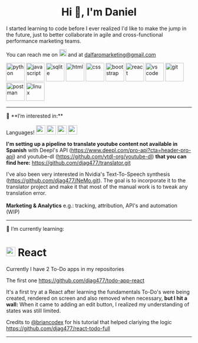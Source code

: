 <!---
djag477/djag477 is a ✨ special ✨ repository because its `README.md` (this file) appears on your GitHub profile.
You can click the Preview link to take a look at your changes.
--->




<h1 align="center" dir="auto">  Hi 👋, I'm Daniel</h1>

I started learning to code before I ever realized I'd like to make the jump in the future, just to better collaborate in agile and cross-functional performance marketing teams.

You can reach me on <a href="https://www.linkedin.com/in/danieljag/" title="Middle click on mouse to open in new tab. Github Markdown does not support opening new pages"> <img src="https://user-images.githubusercontent.com/101579022/175766217-fd2f92f7-bf6d-404b-866c-a6238a6fd0aa.svg" width="20px" height="20px"></a> and at dalfaromarketing@gmail.com





<div>
	<img src="https://user-images.githubusercontent.com/101579022/175761197-64000830-9717-4175-93c9-827f06894b55.png" width="50px" height="50px" alt="python"/>
	<img src="https://user-images.githubusercontent.com/101579022/175761211-c11f5a12-74f3-45a3-9443-ed559d85e550.png" width="50px" height="50px" alt="javascript"/>
	<img src="https://user-images.githubusercontent.com/101579022/175761868-001bb518-6d29-4984-b4e2-2e81f14e0dca.svg" width="50px" height="50px" alt="sqlite"/>
	<img src="https://user-images.githubusercontent.com/101579022/175761214-4ebc45e0-2c2b-411c-a833-4bbcdb446488.png" width="50px" height="50px" alt="html"/>
	<img src="https://user-images.githubusercontent.com/101579022/175761212-da983b93-4c72-4a1b-a90e-b7f8e456b489.png" width="50px" height="50px" alt="css"/>
	<img src="https://user-images.githubusercontent.com/101579022/175761209-f5e1910e-be55-49ba-8d2d-084ac213a919.png" width="50px" height="50px" alt="bootstrap"/>
	<img src="https://user-images.githubusercontent.com/101579022/175761870-3db90a15-7591-4805-9bd3-44d1bd2bd088.svg" width="50px" height="50px" alt="react"/>
	<img src="https://user-images.githubusercontent.com/101579022/175761206-6aa8b3ca-e5e6-406d-9e95-afcbdcfe0433.png" width="50px" height="50px" alt="vs code"/>
	<img src="https://user-images.githubusercontent.com/101579022/175761208-abd172a0-9d98-4d24-8565-5d102f677dba.png" width="50px" height="50px" alt="git"/>
	<img src="https://user-images.githubusercontent.com/101579022/175761871-b0978fb7-f284-4bd1-8782-d68fd52ed2aa.svg" width="50px" height="50px" alt="postman"/>
	<img src="https://user-images.githubusercontent.com/101579022/175761872-9929fd83-583d-40a1-b58b-8add88fe9cfd.svg" width="50px" height="50px" alt="linux"/>
</div>



-----------------------------------------------------------------------------

<div style=vertical-align="middle>
👀 **I’m interested in:** <br></br>
Languages!  
  <img src="https://user-images.githubusercontent.com/101579022/175764386-ffd7cacb-2cf7-41ee-b795-1abd117037ce.png" width="25px" height="25px" >
  <img src="https://user-images.githubusercontent.com/101579022/175764406-e519492d-dae7-4431-902b-98ccfcc10c87.png" width="25px" height="25px"/> 
  <img src="https://user-images.githubusercontent.com/101579022/175764382-2d989e41-ddc6-44f2-979a-9a133f123855.png" width="25px" height="25px"/> 
  <img src="https://user-images.githubusercontent.com/101579022/175764341-8633c04f-cdc6-446e-a71d-67b2576301b6.png" width="25px" height="25px"/> 
</div>
                                                                                                                                              
**I'm setting up a pipeline to translate youtube content not available in Spanish** with Deepl's API (https://www.deepl.com/pro-api?cta=header-pro-api) and youtube-dl (https://github.com/ytdl-org/youtube-dl) **that you can find here:** https://github.com/djag477/translator.git
                                                                                                                                              
I've also been very interested in Nvidia's Text-To-Speech synthesis (https://github.com/djag477/NeMo.git). The goal is to incorporate it to the translator project and make it that most of the manual work is to tweak any translation error.
<br></br>
**Marketing & Analytics** e.g.: tracking, attribution, API's and automation (WIP) 
                                                                                                                                              
                                                                                                                                              
-----------------------------------------------------------------------------

🌱 I’m currently learning:
																	      
<div>
<h1><img src="https://user-images.githubusercontent.com/101579022/175761870-3db90a15-7591-4805-9bd3-44d1bd2bd088.svg" width="25px" height="25px" alt="react"/> React</h1>
</div>

Currently I have 2 To-Do apps in my repositories

The first one
https://github.com/djag477/todo-app-react

It's a first try at a React after learning the fundamentals 
To-Do's were being created, rendered on screen and also removed when necessary,
**but I hit a wall:**
When it came to adding an edit button, I realized my understanding of states was still limited.

Credits to <a href="https://github.com/briancodex/react-todo-app-v1" title="Middle click on mouse to open in new tab. Github Markdown does not support opening new pages">@briancodex</a> for his tutorial that helped clariying the logic https://github.com/djag477/react-todo-full




-----------------------------------------------------------------------------
																	   




